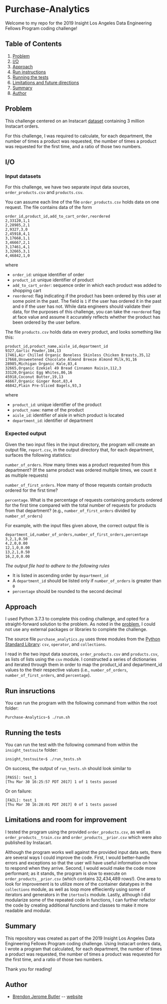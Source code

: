 # Purchase-Analytics
Welcome to my repo for the 2019 Insight Los Angeles Data Engineering Fellows Program coding challenge!

## Table of Contents
1. [Problem](README.md#problem)
1. [I/O](README.md#io)
1. [Approach](README.md#approach)
1. [Run instructions](README.md#run-instructions)
1. [Running the tests](README.md#running-the-tests)
1. [Limitations and future directions](README.md#limitations-and-room-for-improvement)
1. [Summary](README.md#summary)
1. [Author](README.md#author)

## Problem

This challenge centered on an Instacart [dataset](https://www.instacart.com/datasets/grocery-shopping-2017) containing 3 million Instacart orders.

For this challenge, I was required to calculate, for each department, the number of times a product was requested, the number of times a product was requested for the first time, and a ratio of those two numbers.

## I/O

### Input datasets

For this challenge, we have two separate input data sources, `order_products.csv` and `products.csv`.

You can assume each line of the file `order_products.csv` holds data on one request. The file contains data of the form

```
order_id,product_id,add_to_cart_order,reordered
2,33120,1,1
2,28985,2,1
2,9327,3,0
2,45918,4,1
3,17668,1,1
3,46667,2,1
3,17461,4,1
3,32665,3,1
4,46842,1,0
```

where

* `order_id`: unique identifier of order
* `product_id`: unique identifier of product
* `add_to_cart_order`: sequence order in which each product was added to shopping cart
* `reordered`: flag indicating if the product has been ordered by this user at some point in the past. The field is `1` if the user has ordered it in the past and `0` if the user has not. While data engineers should validate their data, for the purposes of this challenge, you can take the `reordered` flag at face value and assume it accurately reflects whether the product has been ordered by the user before.

The file `products.csv` holds data on every product, and looks something like this:

```
product_id,product_name,aisle_id,department_id
9327,Garlic Powder,104,13
17461,Air Chilled Organic Boneless Skinless Chicken Breasts,35,12
17668,Unsweetened Chocolate Almond Breeze Almond Milk,91,16
28985,Michigan Organic Kale,83,4
32665,Organic Ezekiel 49 Bread Cinnamon Raisin,112,3
33120,Organic Egg Whites,86,16
45918,Coconut Butter,19,13
46667,Organic Ginger Root,83,4
46842,Plain Pre-Sliced Bagels,93,3
```
where

* `product_id`: unique identifier of the product
* `product_name`: name of the product
* `aisle_id`: identifier of aisle in which product is located
* `department_id`: identifier of department


### Expected output

Given the two input files in the input directory, the program will create an output file, `report.csv`, in the output directory that, for each department, surfaces the following statistics:

`number_of_orders`. How many times was a product requested from this department? (If the same product was ordered multiple times, we count it as multiple requests)

`number_of_first_orders`. How many of those requests contain products ordered for the first time?

`percentage`. What is the percentage of requests containing products ordered for the first time compared with the total number of requests for products from that department? (e.g., `number_of_first_orders` divided by `number_of_orders`)

For example, with the input files given above, the correct output file is

```
department_id,number_of_orders,number_of_first_orders,percentage
3,2,1,0.50
4,2,0,0.00
12,1,0,0.00
13,2,1,0.50
16,2,0,0.00
```

*The output file had to adhere to the following rules*

- It is listed in ascending order by `department_id`
- A `department_id` should be listed only if `number_of_orders` is greater than `0`
- `percentage` should be rounded to the second decimal

## Approach

I used Python 3.7.3 to complete this coding challenge, and opted for a straight-forward solution to the problem. As noted in the [problem](README.md#problem), I could not use any external packages or libraries
to complete the challenge. 

The source file `purchase_analytics.py` uses three modules from the [Python Standard Library](https://docs.python.org/3/library/index.html): `csv`, `operator`, and `collections`.

I read in the two input data sources, `order_products.csv` and `products.csv`, as lists of lists using the `csv` module. I constructed a series of dictionaries and iterated through them in order to map the product_id and department_id values to the their respective values (i.e., `number_of_orders`, `number_of_first_orders`, and `percentage`).

## Run insructions

You can run the program with the following command from within the root folder:

    Purchase-Analytics~$ ./run.sh

## Running the tests

You can run the test with the following command from within the `insight_testsuite` folder:

    insight_testsuite~$ ./run_tests.sh

On success, the output of `run_tests.sh` should look similar to

    [PASS]: test_1
    [Thu Mar 30 16:25:57 PDT 2017] 1 of 1 tests passed

Or on failure:

    [FAIL]: test_1
    [Thu Mar 30 16:28:01 PDT 2017] 0 of 1 tests passed
	
## Limitations and room for improvement

I tested the program using the provided `order_products.csv`, as well as `order_products__train.csv` and `order_products__prior.csv` which were also published by Instacart. 

Although the program works well against the provided input data sets, there are several ways I could improve the code. First, I would better-handle errors and exceptions so that the user will have useful information on how to respond when they arrive. Second, I would would make the code more performant; as it stands, the program is slow to execute on `order_products__prior.csv` (which contains 32,434,489 rows!). One area to look for improvement is to utilize more of the container datatypes in the `collections` module, as well as loop more effieciently using some of iterators and generators in the `itertools` module.
Lastly, although I did modularize some of the repeated code in functions, I can further refactor the code by creating additional functions and classes to make it more readable and modular.

## Summary

This repository was created as part of the 2019 Insight Los Angeles Data Engineering Fellows Program coding challenge. Using Instacart orders data, I wrote a program that calculated, for each department, the number of times a product was requested, the number of times a product was requested for the first time, and a ratio of those two numbers.

Thank you for reading!

## Author

* [Brendon Jerome Butler](https://github.com/butlerbj) -- [website](https://brendonjeromebutler.com)